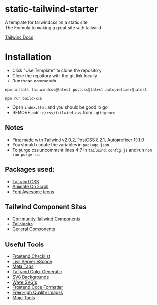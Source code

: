 # static-tailwind-starter
A template for tailwindcss on a static site <br>
The Formula to making a great site with tailwind

[Tailwind Docs](https://tailwindcss.com/)

# Installation
- Click "Use Template" to clone the repository
- Clone the repoitory with the git link locally
- Run these commands
```
npm install tailwindcss@latest postcss@latest autoprefixer@latest
```
```
npm run build-css
```
- Open `index.html` and you should be good to go
- REMOVE `public/css/tailwind.css` from `.gitignore`

## Notes
- First made with Tailwind v2.0.2, PostCSS 8.2.1, Autoprefixer 10.1.0
- You should update the variables in `package.json`
- To purge css uncomment lines 4-7 in `tailwind.config.js` and run `npm run purge-css`

## Packages used:
- [Tailwind CSS](https://tailwindcss.com/)
- [Animate On Scroll](https://michalsnik.github.io/aos/)
- [Font Awesome Icons](https://fontawesome.com/icons?d=gallery)

## Tailwind Component Sites
- [Community Tailwind Components](https://tailwindcomponents.com/)
- [Tailblocks](https://mertjf.github.io/tailblocks/)
- [General Components](https://tailwind-css-components.appseed.us/)

## Useful Tools
- [Frontend Checklist](https://frontendchecklist.io/)
- [Live Server VScode](https://marketplace.visualstudio.com/items?itemName=ritwickdey.LiveServer)
- [Meta Tags](https://metatags.io/)
- [Tailwind Color Generator](https://tailwind.ink/)
- [SVG Backgrounds](https://bgjar.com/)
- [Wave SVG's](https://getwaves.io/)
- [Frontend Code Formatter](https://www.10bestdesign.com/dirtymarkup/)
- [Free High Quality Images](https://unsplash.com/)
- [More Tools](https://github.com/mrmartineau/awesome-web-dev-resources)

